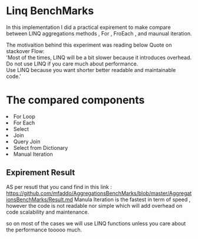 # Linq BenchMarks

In this implementation I did a practical expirement to make compare between LINQ aggregations methods , For , FroEach , and maunual iteration. 

The motivaition behind this experiment was reading below Quote on stackover Flow: <br/>
'Most of the times, LINQ will be a bit slower because it introduces overhead. <br/>
 Do not use LINQ if you care much about performance.<br/>
 Use LINQ because you want shorter better readable and maintainable code.'


# The compared components 
<li>For Loop</li>
<li>For Each</li>
<li>Select</li>
<li>Join</li>
<li>Query Join</li>
<li>Select from Dictionary</li>
<li>Manual Iteration</li>


## Expirement Result 
AS per resutl that you cand find in this link : https://github.com/mfaddo/AggregationsBenchMarks/blob/master/AggregationsBenchMarks/Result.md
Manula Iteration is the fastest in term of speed , however the code is not readable nor simple which will add overhead on code scalability and maintenance. 

so on most of the cases we will use LINQ functions unless you care about the performance tooooo much. 
